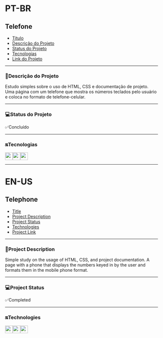 <h1>PT-BR</h1>
<h2>Telefone</h2>

* [Título](#currículo)
* [Descrição do Projeto](#descrição-do-projeto)
* [Status do Projeto](#status-do-projeto)
* [Tecnologias](#tecnologias)
* [Link do Projeto](https://telefone.vercel.app/)

---

<h3>📖Descrição do Projeto</h3>
Estudo simples sobre o uso de HTML, CSS e documentação de projeto. Uma página com um telefone que mostra os números teclados pelo usuário e coloca no formato de telefone-celular.

---

<h3>💻Status do Projeto</h3>
✅Concluído

---

<h3>🔛Tecnologias</h3>
<img src="https://cdn1.iconfinder.com/data/icons/logotypes/32/badge-html-5-64.png" height="25"><img src="https://cdn1.iconfinder.com/data/icons/logotypes/32/badge-css-3-64.png" height="25"><img src="https://upload.wikimedia.org/wikipedia/commons/thumb/6/6a/JavaScript-logo.png/768px-JavaScript-logo.png" height="25">

---

<h1>EN-US</h1>
<h2>Telephone</h2>

* [Title](#resume)
* [Project Description](#project-description)
* [Project Status](#project-status)
* [Technologies](#technologies)
* [Project Link](https://telefone.vercel.app/)

---

<h3>📖Project Description</h3>
Simple study on the usage of HTML, CSS, and project documentation. A page with a phone that displays the numbers keyed in by the user and formats them in the mobile phone format.

---

<h3>💻Project Status</h3>
✅Completed

---

<h3>🔛Technologies</h3>
<img src="https://cdn1.iconfinder.com/data/icons/logotypes/32/badge-html-5-64.png" height="25"><img src="https://cdn1.iconfinder.com/data/icons/logotypes/32/badge-css-3-64.png" height="25"><img src="https://upload.wikimedia.org/wikipedia/commons/thumb/6/6a/JavaScript-logo.png/768px-JavaScript-logo.png" height="25">